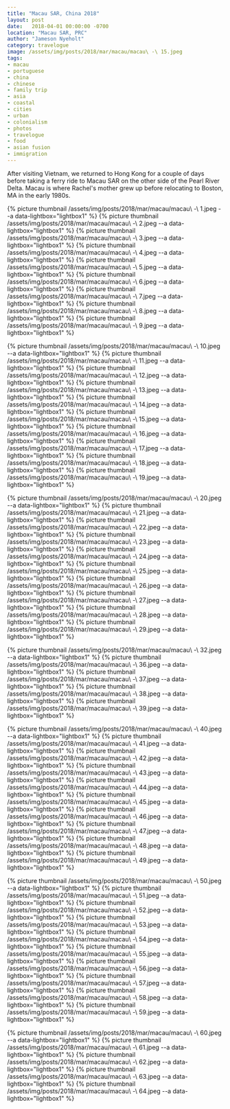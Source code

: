 ```yaml
---
title: "Macau SAR, China 2018"
layout: post
date:   2018-04-01 00:00:00 -0700
location: "Macau SAR, PRC"
author: "Jameson Nyeholt"
category: travelogue
image: /assets/img/posts/2018/mar/macau/macau\ -\ 15.jpeg
tags:
- macau
- portuguese
- china
- chinese
- family trip
- asia
- coastal
- cities
- urban
- colonialism
- photos
- travelogue
- food
- asian fusion
- immigration
---
```


After visiting Vietnam, we returned to Hong Kong for a couple of days before taking a ferry ride to Macau SAR on the other side of the Pearl River Delta.  Macau is where Rachel's mother grew up before relocating to Boston, MA in the early 1980s.

<!--description-->

{% picture thumbnail /assets/img/posts/2018/mar/macau/macau\ -\ 1.jpeg --a data-lightbox="lightbox1" %}
{% picture thumbnail /assets/img/posts/2018/mar/macau/macau\ -\ 2.jpeg --a data-lightbox="lightbox1" %}
{% picture thumbnail /assets/img/posts/2018/mar/macau/macau\ -\ 3.jpeg --a data-lightbox="lightbox1" %}
{% picture thumbnail /assets/img/posts/2018/mar/macau/macau\ -\ 4.jpeg --a data-lightbox="lightbox1" %}
{% picture thumbnail /assets/img/posts/2018/mar/macau/macau\ -\ 5.jpeg --a data-lightbox="lightbox1" %}
{% picture thumbnail /assets/img/posts/2018/mar/macau/macau\ -\ 6.jpeg --a data-lightbox="lightbox1" %}
{% picture thumbnail /assets/img/posts/2018/mar/macau/macau\ -\ 7.jpeg --a data-lightbox="lightbox1" %}
{% picture thumbnail /assets/img/posts/2018/mar/macau/macau\ -\ 8.jpeg --a data-lightbox="lightbox1" %}
{% picture thumbnail /assets/img/posts/2018/mar/macau/macau\ -\ 9.jpeg --a data-lightbox="lightbox1" %}

{% picture thumbnail /assets/img/posts/2018/mar/macau/macau\ -\ 10.jpeg --a data-lightbox="lightbox1" %}
{% picture thumbnail /assets/img/posts/2018/mar/macau/macau\ -\ 11.jpeg --a data-lightbox="lightbox1" %}
{% picture thumbnail /assets/img/posts/2018/mar/macau/macau\ -\ 12.jpeg --a data-lightbox="lightbox1" %}
{% picture thumbnail /assets/img/posts/2018/mar/macau/macau\ -\ 13.jpeg --a data-lightbox="lightbox1" %}
{% picture thumbnail /assets/img/posts/2018/mar/macau/macau\ -\ 14.jpeg --a data-lightbox="lightbox1" %}
{% picture thumbnail /assets/img/posts/2018/mar/macau/macau\ -\ 15.jpeg --a data-lightbox="lightbox1" %}
{% picture thumbnail /assets/img/posts/2018/mar/macau/macau\ -\ 16.jpeg --a data-lightbox="lightbox1" %}
{% picture thumbnail /assets/img/posts/2018/mar/macau/macau\ -\ 17.jpeg --a data-lightbox="lightbox1" %}
{% picture thumbnail /assets/img/posts/2018/mar/macau/macau\ -\ 18.jpeg --a data-lightbox="lightbox1" %}
{% picture thumbnail /assets/img/posts/2018/mar/macau/macau\ -\ 19.jpeg --a data-lightbox="lightbox1" %}

{% picture thumbnail /assets/img/posts/2018/mar/macau/macau\ -\ 20.jpeg --a data-lightbox="lightbox1" %}
{% picture thumbnail /assets/img/posts/2018/mar/macau/macau\ -\ 21.jpeg --a data-lightbox="lightbox1" %}
{% picture thumbnail /assets/img/posts/2018/mar/macau/macau\ -\ 22.jpeg --a data-lightbox="lightbox1" %}
{% picture thumbnail /assets/img/posts/2018/mar/macau/macau\ -\ 23.jpeg --a data-lightbox="lightbox1" %}
{% picture thumbnail /assets/img/posts/2018/mar/macau/macau\ -\ 24.jpeg --a data-lightbox="lightbox1" %}
{% picture thumbnail /assets/img/posts/2018/mar/macau/macau\ -\ 25.jpeg --a data-lightbox="lightbox1" %}
{% picture thumbnail /assets/img/posts/2018/mar/macau/macau\ -\ 26.jpeg --a data-lightbox="lightbox1" %}
{% picture thumbnail /assets/img/posts/2018/mar/macau/macau\ -\ 27.jpeg --a data-lightbox="lightbox1" %}
{% picture thumbnail /assets/img/posts/2018/mar/macau/macau\ -\ 28.jpeg --a data-lightbox="lightbox1" %}
{% picture thumbnail /assets/img/posts/2018/mar/macau/macau\ -\ 29.jpeg --a data-lightbox="lightbox1" %}

{% picture thumbnail /assets/img/posts/2018/mar/macau/macau\ -\ 32.jpeg --a data-lightbox="lightbox1" %}
{% picture thumbnail /assets/img/posts/2018/mar/macau/macau\ -\ 36.jpeg --a data-lightbox="lightbox1" %}
{% picture thumbnail /assets/img/posts/2018/mar/macau/macau\ -\ 37.jpeg --a data-lightbox="lightbox1" %}
{% picture thumbnail /assets/img/posts/2018/mar/macau/macau\ -\ 38.jpeg --a data-lightbox="lightbox1" %}
{% picture thumbnail /assets/img/posts/2018/mar/macau/macau\ -\ 39.jpeg --a data-lightbox="lightbox1" %}

{% picture thumbnail /assets/img/posts/2018/mar/macau/macau\ -\ 40.jpeg --a data-lightbox="lightbox1" %}
{% picture thumbnail /assets/img/posts/2018/mar/macau/macau\ -\ 41.jpeg --a data-lightbox="lightbox1" %}
{% picture thumbnail /assets/img/posts/2018/mar/macau/macau\ -\ 42.jpeg --a data-lightbox="lightbox1" %}
{% picture thumbnail /assets/img/posts/2018/mar/macau/macau\ -\ 43.jpeg --a data-lightbox="lightbox1" %}
{% picture thumbnail /assets/img/posts/2018/mar/macau/macau\ -\ 44.jpeg --a data-lightbox="lightbox1" %}
{% picture thumbnail /assets/img/posts/2018/mar/macau/macau\ -\ 45.jpeg --a data-lightbox="lightbox1" %}
{% picture thumbnail /assets/img/posts/2018/mar/macau/macau\ -\ 46.jpeg --a data-lightbox="lightbox1" %}
{% picture thumbnail /assets/img/posts/2018/mar/macau/macau\ -\ 47.jpeg --a data-lightbox="lightbox1" %}
{% picture thumbnail /assets/img/posts/2018/mar/macau/macau\ -\ 48.jpeg --a data-lightbox="lightbox1" %}
{% picture thumbnail /assets/img/posts/2018/mar/macau/macau\ -\ 49.jpeg --a data-lightbox="lightbox1" %}

{% picture thumbnail /assets/img/posts/2018/mar/macau/macau\ -\ 50.jpeg --a data-lightbox="lightbox1" %}
{% picture thumbnail /assets/img/posts/2018/mar/macau/macau\ -\ 51.jpeg --a data-lightbox="lightbox1" %}
{% picture thumbnail /assets/img/posts/2018/mar/macau/macau\ -\ 52.jpeg --a data-lightbox="lightbox1" %}
{% picture thumbnail /assets/img/posts/2018/mar/macau/macau\ -\ 53.jpeg --a data-lightbox="lightbox1" %}
{% picture thumbnail /assets/img/posts/2018/mar/macau/macau\ -\ 54.jpeg --a data-lightbox="lightbox1" %}
{% picture thumbnail /assets/img/posts/2018/mar/macau/macau\ -\ 55.jpeg --a data-lightbox="lightbox1" %}
{% picture thumbnail /assets/img/posts/2018/mar/macau/macau\ -\ 56.jpeg --a data-lightbox="lightbox1" %}
{% picture thumbnail /assets/img/posts/2018/mar/macau/macau\ -\ 57.jpeg --a data-lightbox="lightbox1" %}
{% picture thumbnail /assets/img/posts/2018/mar/macau/macau\ -\ 58.jpeg --a data-lightbox="lightbox1" %}
{% picture thumbnail /assets/img/posts/2018/mar/macau/macau\ -\ 59.jpeg --a data-lightbox="lightbox1" %}

{% picture thumbnail /assets/img/posts/2018/mar/macau/macau\ -\ 60.jpeg --a data-lightbox="lightbox1" %}
{% picture thumbnail /assets/img/posts/2018/mar/macau/macau\ -\ 61.jpeg --a data-lightbox="lightbox1" %}
{% picture thumbnail /assets/img/posts/2018/mar/macau/macau\ -\ 62.jpeg --a data-lightbox="lightbox1" %}
{% picture thumbnail /assets/img/posts/2018/mar/macau/macau\ -\ 63.jpeg --a data-lightbox="lightbox1" %}
{% picture thumbnail /assets/img/posts/2018/mar/macau/macau\ -\ 64.jpeg --a data-lightbox="lightbox1" %}